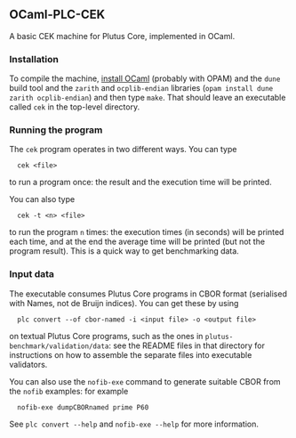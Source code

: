 ## OCaml-PLC-CEK

A basic CEK machine for Plutus Core, implemented in OCaml.

### Installation 
To compile the machine, [install OCaml](https://ocaml.org/docs/install.html) (probably
with OPAM) and the `dune` build tool and the `zarith` and `ocplib-endian` libraries 
(`opam install dune zarith ocplib-endian`)  and then type `make`.  That should 
leave an executable called `cek` in the top-level directory.


### Running the program

The `cek` program operates in two different ways.  You can type

```
  cek <file>
```
to run a program once: the result and the execution time will be printed.

You can also type
```
  cek -t <n> <file>
```

to run the program `n` times: the execution times (in seconds) will be printed
each time, and at the end the average time will be printed (but not the program
result).  This is a quick way to get benchmarking data.

### Input data
The executable consumes Plutus Core programs in CBOR format (serialised with
Names, not de Bruijn indices).  You can get these by using

```
  plc convert --of cbor-named -i <input file> -o <output file>
```

on textual Plutus Core programs, such as the ones in
`plutus-benchmark/validation/data`: see the README files in that directory for instructions
on how to assemble the separate files into executable validators.

You can also use the `nofib-exe` command to generate suitable CBOR from the `nofib` examples:
for example

```
  nofib-exe dumpCBORnamed prime P60
```

See `plc convert --help` and `nofib-exe --help` for more information.

